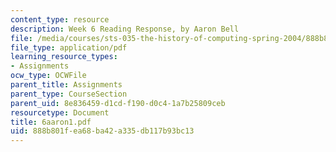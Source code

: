 ```yaml
---
content_type: resource
description: Week 6 Reading Response, by Aaron Bell
file: /media/courses/sts-035-the-history-of-computing-spring-2004/888b801fea68ba42a335db117b93bc13_6aaron1.pdf
file_type: application/pdf
learning_resource_types:
- Assignments
ocw_type: OCWFile
parent_title: Assignments
parent_type: CourseSection
parent_uid: 8e836459-d1cd-f190-d0c4-1a7b25809ceb
resourcetype: Document
title: 6aaron1.pdf
uid: 888b801f-ea68-ba42-a335-db117b93bc13
---
```

